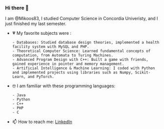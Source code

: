 ### Hi there 👋
I am @Mikoos83, I studied Computer Science in Concordia Univeristy, and I just finished my last semester. <br/>

- 💗 My favorite subjects were :
     
      - Databases: Studied database design theories, implemented a health facility system with MySQL and PHP.
      - Theoretical Computer Science: Learned fundamental concepts of computation, from Automata to Turing Machines.
      - Advanced Program Design with C++: Built a game with friends, gained experience in pointer and memory management.
      - Artificial Intelligence & Machine Learning: I coded with Python and implemented projects using libraries such as Numpy, Scikit-Learn, and PyTorch.
- 🤓 I am familiar with these programming languages:

      - Java
      - Python
      - C++
      - PHP
      - C
- 📫 How to reach me: [LinkedIn](linkedin.com/in/hyun-soo-kim-b41106224)

    
<!--
**Mikoos83/Mikoos83** is a ✨ _special_ ✨ repository because its `README.md` (this file) appears on your GitHub profile.

Here are some ideas to get you started:

- 🔭 I’m currently working on ...
- 🌱 I’m currently learning ...
- 👯 I’m looking to collaborate on ...
- 🤔 I’m looking for help with ...
- 💬 Ask me about ...
- 📫 How to reach me: ...
- 😄 Pronouns: ...
- ⚡ Fun fact: ...
-->
